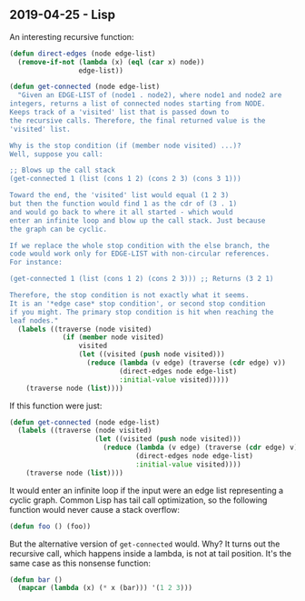 ## 2019-04-25 - Lisp

An interesting recursive function:

```lisp
(defun direct-edges (node edge-list)
  (remove-if-not (lambda (x) (eql (car x) node))
                 edge-list))

(defun get-connected (node edge-list)
  "Given an EDGE-LIST of (node1 . node2), where node1 and node2 are
integers, returns a list of connected nodes starting from NODE.
Keeps track of a 'visited' list that is passed down to
the recursive calls. Therefore, the final returned value is the
'visited' list.

Why is the stop condition (if (member node visited) ...)?
Well, suppose you call:

;; Blows up the call stack
(get-connected 1 (list (cons 1 2) (cons 2 3) (cons 3 1)))

Toward the end, the 'visited' list would equal (1 2 3)
but then the function would find 1 as the cdr of (3 . 1)
and would go back to where it all started - which would
enter an infinite loop and blow up the call stack. Just because
the graph can be cyclic.

If we replace the whole stop condition with the else branch, the
code would work only for EDGE-LIST with non-circular references.
For instance:

(get-connected 1 (list (cons 1 2) (cons 2 3))) ;; Returns (3 2 1)

Therefore, the stop condition is not exactly what it seems.
It is an '*edge case* stop condition', or second stop condition
if you might. The primary stop condition is hit when reaching the
leaf nodes."
  (labels ((traverse (node visited)
             (if (member node visited)
                 visited
                 (let ((visited (push node visited)))
                   (reduce (lambda (v edge) (traverse (cdr edge) v))
                           (direct-edges node edge-list)
                           :initial-value visited)))))
    (traverse node (list))))
```

If this function were just:

```lisp
(defun get-connected (node edge-list)
  (labels ((traverse (node visited)
                     (let ((visited (push node visited)))
                       (reduce (lambda (v edge) (traverse (cdr edge) v))
                               (direct-edges node edge-list)
                               :initial-value visited))))
    (traverse node (list))))
```

It would enter an infinite loop if the input were an edge list
representing a cyclic graph. Common Lisp has tail
call optimization, so the following function would never cause
a stack overflow:

```lisp
(defun foo () (foo))
```

But the alternative version of `get-connected` would. Why? It turns
out the recursive call, which happens inside a lambda, is not
at tail position. It's the same case as this nonsense function:

```lisp
(defun bar ()
  (mapcar (lambda (x) (* x (bar))) '(1 2 3)))
```
